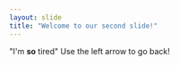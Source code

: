 ```yaml
---
layout: slide
title: "Welcome to our second slide!"
---
```

"I'm __so__ tired"
Use the left arrow to go back!
